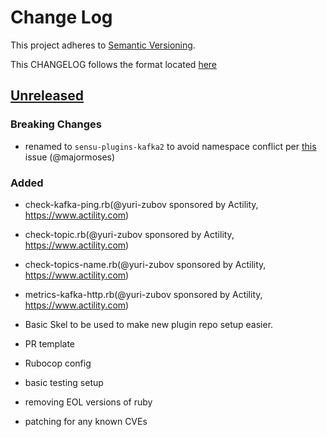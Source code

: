 # Change Log
This project adheres to [Semantic Versioning](http://semver.org/).

This CHANGELOG follows the format located [here](https://github.com/sensu-plugins/community/blob/master/HOW_WE_CHANGELOG.md)

## [Unreleased]

### Breaking Changes
- renamed to `sensu-plugins-kafka2` to avoid namespace conflict per [this](https://github.com/obazoud/sensu-plugins-kafka/issues/21) issue (@majormoses)

### Added
- check-kafka-ping.rb(@yuri-zubov sponsored by Actility, https://www.actility.com)
- check-topic.rb(@yuri-zubov sponsored by Actility, https://www.actility.com)
- check-topics-name.rb(@yuri-zubov sponsored by Actility, https://www.actility.com)
- metrics-kafka-http.rb(@yuri-zubov sponsored by Actility, https://www.actility.com)

- Basic Skel to be used to make new plugin repo setup easier.
- PR template
- Rubocop config
- basic testing setup
- removing EOL versions of ruby
- patching for any known CVEs

[Unreleased]: https://github.com/sensu-plugins/sensu-plugins-kafka/compare/d4eebcfed091899571e21c0e433cceb3e386d2c7...HEAD
